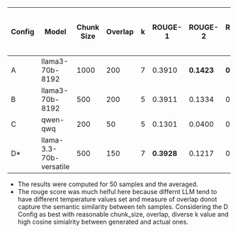 | Config | Model           | Chunk Size | Overlap | k | ROUGE-1    | ROUGE-2    | ROUGE-L    | Semantic Sim B/W generated and actual | **Average Score** |
| ------ | --------------- | ---------- | ------- | - | ---------- | ---------- | ---------- | ------------ | ----------------- |
| A      | llama3-70b-8192 | 1000       | 200     | 7 | 0.3910     | **0.1423** | **0.2506** | 0.6336       | **0.3544**        |
| B      | llama3-70b-8192 | 500        | 200     | 5 | 0.3911 | 0.1334     | 0.2343     | 0.6638   | **0.3556**        |
| C      | qwen-qwq        | 200        | 50      | 5 | 0.1301     | 0.0400     | 0.0820     | 0.4795       | **0.1829**        |
| D\*    | llama-3.3-70b-versatile | 500       | 150     | 7 | **0.3928**     | 0.1217     | 0.2159     | **0.7887**       | **0.3773**        |

- The results were computed for 50 samples and the averaged.
- The rouge score was much helful here because differnt LLM tend to have different temperature values set and measure of overlap donot capture the semantic similarity between teh samples. Considering the D Config as best with reasonable chunk_size, overlap, diverse k value and high cosine simialrity between generated and actual ones.
